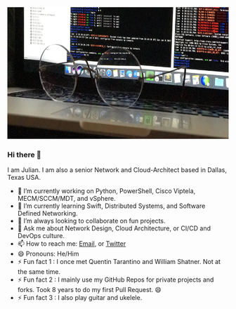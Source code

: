 <img src="https://github.com/J-DubApps/J-DubApps/blob/master/FullSizeRender.jpeg" width="700" height="300" alt="Routers">



### Hi there 👋

<!--
**J-DubApps/J-DubApps** is a ✨ _special_ ✨ repository because its `README.md` (this file) appears on your GitHub profile.
-->

I am Julian. I am also a senior Network and Cloud-Architect based in Dallas, Texas USA.

- 🔭 I’m currently working on Python, PowerShell, Cisco Viptela, MECM/SCCM/MDT, and vSphere.
- 🌱 I’m currently learning Swift, Distributed Systems, and Software Defined Networking.
- 👯 I’m always looking to collaborate on fun projects.
- 💬 Ask me about Network Design, Cloud Architecture, or CI/CD and DevOps culture.
- 📫 How to reach me: [Email](mailto:jdub.writes.code@gmail.com), or [Twitter](https://twitter.com/julian_west)
- 😄 Pronouns: He/Him
- ⚡ Fun fact 1 : I once met Quentin Tarantino and William Shatner.  Not at the same time.
- ⚡ Fun fact 2 : I mainly use my GitHub Repos for private projects and forks. Took 8 years to do my first Pull Request. 😄
- ⚡ Fun fact 3 : I also play guitar and ukelele.

